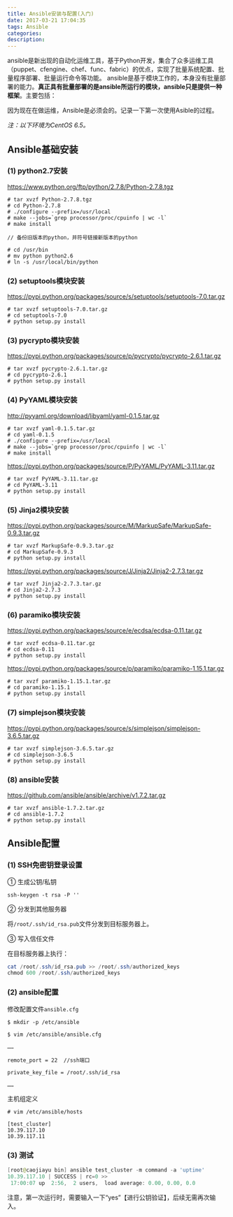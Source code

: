 ```yaml
---
title: Ansible安装与配置(入门)
date: 2017-03-21 17:04:35
tags: Ansible
categories:
description:
---
```


ansible是新出现的自动化运维工具，基于Python开发，集合了众多运维工具（puppet、cfengine、chef、func、fabric）的优点，实现了批量系统配置、批量程序部署、批量运行命令等功能。
ansible是基于模块工作的，本身没有批量部署的能力。**真正具有批量部署的是ansible所运行的模块，ansible只是提供一种框架**。主要包括：

因为现在在做运维，Ansible是必须会的。记录一下第一次使用Asible的过程。

<!--more-->

*注：以下环境为CentOS 6.5。*

## Ansible基础安装

### (1) python2.7安装
https://www.python.org/ftp/python/2.7.8/Python-2.7.8.tgz
```
# tar xvzf Python-2.7.8.tgz
# cd Python-2.7.8
# ./configure --prefix=/usr/local
# make --jobs=`grep processor/proc/cpuinfo | wc -l`
# make install
```


```
// 备份旧版本的python，并符号链接新版本的python

# cd /usr/bin
# mv python python2.6
# ln -s /usr/local/bin/python
```



### (2) setuptools模块安装
https://pypi.python.org/packages/source/s/setuptools/setuptools-7.0.tar.gz
```
# tar xvzf setuptools-7.0.tar.gz
# cd setuptools-7.0
# python setup.py install
```

### (3) pycrypto模块安装
https://pypi.python.org/packages/source/p/pycrypto/pycrypto-2.6.1.tar.gz
```
# tar xvzf pycrypto-2.6.1.tar.gz
# cd pycrypto-2.6.1
# python setup.py install
```

### (4) PyYAML模块安装
http://pyyaml.org/download/libyaml/yaml-0.1.5.tar.gz
```
# tar xvzf yaml-0.1.5.tar.gz
# cd yaml-0.1.5
# ./configure --prefix=/usr/local
# make --jobs=`grep processor/proc/cpuinfo | wc -l`
# make install
```

https://pypi.python.org/packages/source/P/PyYAML/PyYAML-3.11.tar.gz
```
# tar xvzf PyYAML-3.11.tar.gz
# cd PyYAML-3.11
# python setup.py install
```

### (5) Jinja2模块安装
https://pypi.python.org/packages/source/M/MarkupSafe/MarkupSafe-0.9.3.tar.gz
```
# tar xvzf MarkupSafe-0.9.3.tar.gz
# cd MarkupSafe-0.9.3
# python setup.py install
```

https://pypi.python.org/packages/source/J/Jinja2/Jinja2-2.7.3.tar.gz
```
# tar xvzf Jinja2-2.7.3.tar.gz
# cd Jinja2-2.7.3
# python setup.py install
```

### (6) paramiko模块安装
https://pypi.python.org/packages/source/e/ecdsa/ecdsa-0.11.tar.gz
```
# tar xvzf ecdsa-0.11.tar.gz
# cd ecdsa-0.11
# python setup.py install
```

https://pypi.python.org/packages/source/p/paramiko/paramiko-1.15.1.tar.gz
```
# tar xvzf paramiko-1.15.1.tar.gz
# cd paramiko-1.15.1
# python setup.py install
```

### (7) simplejson模块安装
https://pypi.python.org/packages/source/s/simplejson/simplejson-3.6.5.tar.gz
```
# tar xvzf simplejson-3.6.5.tar.gz
# cd simplejson-3.6.5
# python setup.py install
```

### (8) ansible安装
https://github.com/ansible/ansible/archive/v1.7.2.tar.gz
```
# tar xvzf ansible-1.7.2.tar.gz
# cd ansible-1.7.2
# python setup.py install
```

## Ansible配置

### (1) SSH免密钥登录设置

① 生成公钥/私钥
```
ssh-keygen -t rsa -P ''
```

② 分发到其他服务器

将`/root/.ssh/id_rsa.pub`文件分发到目标服务器上。

③ 写入信任文件

在目标服务器上执行：
```powershell
cat /root/.ssh/id_rsa.pub >> /root/.ssh/authorized_keys
chmod 600 /root/.ssh/authorized_keys
```

### (2) ansible配置
修改配置文件`ansible.cfg`
```
$ mkdir -p /etc/ansible

$ vim /etc/ansible/ansible.cfg

……

remote_port = 22  //ssh端口

private_key_file = /root/.ssh/id_rsa

……

```

主机组定义
```
# vim /etc/ansible/hosts

[test_cluster]
10.39.117.10
10.39.117.11
```

### (3) 测试
```powershell
[root@caojiayu bin] ansible test_cluster -m command -a 'uptime'
10.39.117.10 | SUCCESS | rc=0 >>
 17:00:07 up  2:56,  2 users,  load average: 0.00, 0.00, 0.0
```
注意，第一次运行时，需要输入一下“yes”【进行公钥验证】，后续无需再次输入。

<!--more-->